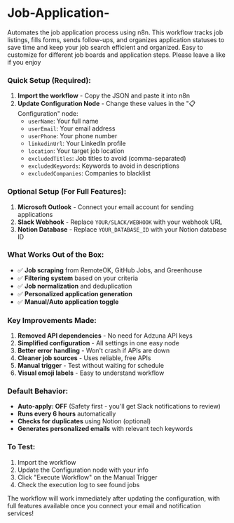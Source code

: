 # Job-Application-
Automates the job application process using n8n. This workflow tracks job listings, fills forms, sends follow-ups, and organizes application statuses to save time and keep your job search efficient and organized. Easy to customize for different job boards and application steps.
Please leave a like if you enjoy
### **Quick Setup (Required):**

1. **Import the workflow** - Copy the JSON and paste it into n8n
2. **Update Configuration Node** - Change these values in the "📋 Configuration" node:
    - `userName`: Your full name
    - `userEmail`: Your email address
    - `userPhone`: Your phone number
    - `linkedinUrl`: Your LinkedIn profile
    - `location`: Your target job location
    - `excludedTitles`: Job titles to avoid (comma-separated)
    - `excludedKeywords`: Keywords to avoid in descriptions
    - `excludedCompanies`: Companies to blacklist

### **Optional Setup (For Full Features):**

1. **Microsoft Outlook** - Connect your email account for sending applications
2. **Slack Webhook** - Replace `YOUR/SLACK/WEBHOOK` with your webhook URL
3. **Notion Database** - Replace `YOUR_DATABASE_ID` with your Notion database ID

### **What Works Out of the Box:**

- ✅ **Job scraping** from RemoteOK, GitHub Jobs, and Greenhouse
- ✅ **Filtering system** based on your criteria
- ✅ **Job normalization** and deduplication
- ✅ **Personalized application generation**
- ✅ **Manual/Auto application toggle**

### **Key Improvements Made:**

1. **Removed API dependencies** - No need for Adzuna API keys
2. **Simplified configuration** - All settings in one easy node
3. **Better error handling** - Won't crash if APIs are down
4. **Cleaner job sources** - Uses reliable, free APIs
5. **Manual trigger** - Test without waiting for schedule
6. **Visual emoji labels** - Easy to understand workflow

### **Default Behavior:**

- **Auto-apply: OFF** (Safety first - you'll get Slack notifications to review)
- **Runs every 6 hours** automatically
- **Checks for duplicates** using Notion (optional)
- **Generates personalized emails** with relevant tech keywords

### **To Test:**

1. Import the workflow
2. Update the Configuration node with your info
3. Click "Execute Workflow" on the Manual Trigger
4. Check the execution log to see found jobs

The workflow will work immediately after updating the configuration, with full features available once you connect your email and notification services!
